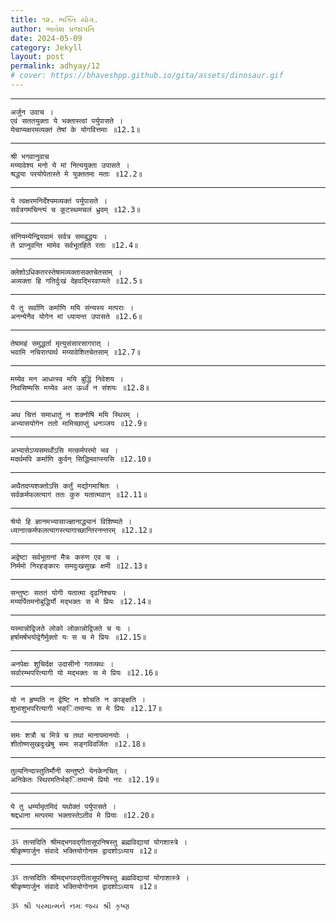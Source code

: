 ```yaml
---
title: ૧૨. ભક્તિ યોગ.
author: ભાવેશ પ્રજાપતિ
date: 2024-05-09
category: Jekyll
layout: post
permalink: adhyay/12
# cover: https://bhaveshpp.github.io/gita/assets/dinosaur.gif
---
```


----------

```
अर्जुन उवाच ।
एवं सततयुक्ता ये भक्तास्त्वां पर्युपासते ।
येचाप्यक्षरमव्यक्तं तेषां के योगवित्तमाः ॥12.1॥
```
> 


----------

```
श्री भगवानुवाच
मय्यावेश्य मनो ये मां नित्ययुक्ता उपासते ।
श्रद्धया परयोपेतास्ते मे युक्ततमा मताः ॥12.2॥
```
>


----------

```
ये त्वक्षरमनिर्देश्यमव्यक्तं पर्युपासते ।
सर्वत्रगमचिन्त्यं च कूटस्थमचलं ध्रुवम् ॥12.3॥
```
>


----------

```
संनियम्येन्द्रियग्रामं सर्वत्र समबुद्धयः ।
ते प्राप्नुवन्ति मामेव सर्वभूतहिते रताः ॥12.4॥
```
>


----------

```
क्लेशोऽधिकतरस्तेषामव्यक्तासक्तचेतसाम् ।
अव्यक्ता हि गतिर्दुःखं देहवद्भिरवाप्यते ॥12.5॥
```
>


----------

```
ये तु सर्वाणि कर्माणि मयि संन्यस्य मत्पराः ।
अनन्येनैव योगेन मां ध्यायन्त उपासते ॥12.6॥
```
>


----------

```
तेषामहं समुद्धर्ता मृत्युसंसारसागरात् ।
भवामि नचिरात्पार्थ मय्यावेशितचेतसाम् ॥12.7॥
```
>


----------

```
मय्येव मन आधत्स्व मयि बुद्धिं निवेशय ।
निवसिष्यसि मय्येव अत ऊर्ध्वं न संशयः ॥12.8॥
```
>


----------

```
अथ चित्तं समाधातुं न शक्नोषि मयि स्थिरम् ।
अभ्यासयोगेन ततो मामिच्छाप्तुं धनञ्जय ॥12.9॥
```
>


----------

```
अभ्यासेऽप्यसमर्थोऽसि मत्कर्मपरमो भव ।
मदर्थमपि कर्माणि कुर्वन् सिद्धिमवाप्स्यसि ॥12.10॥
```
>


----------

```
अथैतदप्यशक्तोऽसि कर्तुं मद्योगमाश्रितः ।
सर्वकर्मफलत्यागं ततः कुरु यतात्मवान् ॥12.11॥
```
>


----------

```
श्रेयो हि ज्ञानमभ्यासाज्ज्ञानाद्ध्यानं विशिष्यते ।
ध्यानात्कर्मफलत्यागस्त्यागाच्छान्तिरनन्तरम् ॥12.12॥
```
>


----------

```
अद्वेष्टा सर्वभूतानां मैत्रः करुण एव च ।
निर्ममो निरहङ्कारः समदुःखसुखः क्षमी ॥12.13॥
```
>


----------

```
सन्तुष्टः सततं योगी यतात्मा दृढनिश्चयः ।
मय्यर्पितमनोबुद्धिर्यो मद्भक्तः स मे प्रियः ॥12.14॥
```
>


----------

```
यस्मान्नोद्विजते लोको लोकान्नोद्विजते च यः ।
हर्षामर्षभयोद्वेगैर्मुक्तो यः स च मे प्रियः ॥12.15॥
```
>


----------

```
अनपेक्षः शुचिर्दक्ष उदासीनो गतव्यथः ।
सर्वारम्भपरित्यागी यो मद्भक्तः स मे प्रियः ॥12.16॥
```
>


----------

```
यो न हृष्यति न द्वेष्टि न शोचति न काङ्क्षति ।
शुभाशुभपरित्यागी भक्ितमान्यः स मे प्रियः ॥12.17॥
```
>


----------

```
समः शत्रौ च मित्रे च तथा मानापमानयोः ।
शीतोष्णसुखदुःखेषु समः सङ्गविवर्जितः ॥12.18॥
```
>


----------

```
तुल्यनिन्दास्तुतिर्मौनी सन्तुष्टो येनकेनचित् ।
अनिकेतः स्थिरमतिर्भक्ितमान्मे प्रियो नरः ॥12.19॥
```
>


----------

```
ये तु धर्म्यामृतमिदं यथोक्तं पर्युपासते ।
श्रद्दधाना मत्परमा भक्तास्तेऽतीव मे प्रियाः ॥12.20॥
```
>


----------

```
ૐ तत्सदिति श्रीमद्भगवद्गीतासूपनिषस्तु ब्रह्मविद्यायां योगशास्त्रे ।
श्रीकृष्णार्जुन संवादे भक्तियोगोनाम द्वादशोऽध्याय ॥12॥
```
>


----------

```
ૐ तत्सदिति श्रीमद्भगवद्गीतासूपनिषस्तु ब्रह्मविद्यायां योगाशास्त्रे ।
श्रीकृष्णार्जुन संवादे भक्तियोगोनाम द्वादशोऽध्याय ॥12॥
```

`ૐ શ્રી પરમાત્મને નમઃ`
`જય શ્રી કૃષ્ણ`